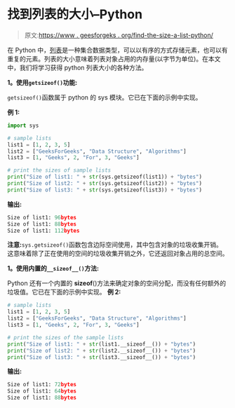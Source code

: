 # 找到列表的大小–Python

> 原文:[https://www . geesforgeks . org/find-the-size-a-list-python/](https://www.geeksforgeeks.org/find-the-size-of-a-list-python/)

在 Python 中，[列表](https://www.geeksforgeeks.org/python-list/)是一种集合数据类型，可以以有序的方式存储元素，也可以有重复的元素。列表的大小意味着列表对象占用的内存量(以字节为单位)。在本文中，我们将学习获得 python 列表大小的各种方法。

**1。使用`getsizeof()`功能:**

`getsizeof()`函数属于 python 的 sys 模块。它已在下面的示例中实现。

**例 1:**

```py
import sys

# sample lists
list1 = [1, 2, 3, 5]
list2 = ["GeeksForGeeks", "Data Structure", "Algorithms"]
list3 = [1, "Geeks", 2, "For", 3, "Geeks"]

# print the sizes of sample lists
print("Size of list1: " + str(sys.getsizeof(list1)) + "bytes")
print("Size of list2: " + str(sys.getsizeof(list2)) + "bytes")
print("Size of list3: " + str(sys.getsizeof(list3)) + "bytes")
```

**输出:**

```py
Size of list1: 96bytes
Size of list1: 88bytes
Size of list1: 112bytes
```

**注意:**`sys.getsizeof()`函数包含边际空间使用，其中包含对象的垃圾收集开销。这意味着除了正在使用的空间的垃圾收集开销之外，它还返回对象占用的总空间。

**1。使用内置的`__sizeof__()`方法:**

Python 还有一个内置的 __sizeof__()方法来确定对象的空间分配，而没有任何额外的垃圾值。它已在下面的示例中实现。
**例 2:**

```py
# sample lists
list1 = [1, 2, 3, 5]
list2 = ["GeeksForGeeks", "Data Structure", "Algorithms"]
list3 = [1, "Geeks", 2, "For", 3, "Geeks"]

# print the sizes of the sample lists
print("Size of list1: " + str(list1.__sizeof__()) + "bytes")
print("Size of list2: " + str(list2.__sizeof__()) + "bytes")
print("Size of list3: " + str(list3.__sizeof__()) + "bytes")
```

**输出:**

```py
Size of list1: 72bytes
Size of list1: 64bytes
Size of list1: 88bytes
```